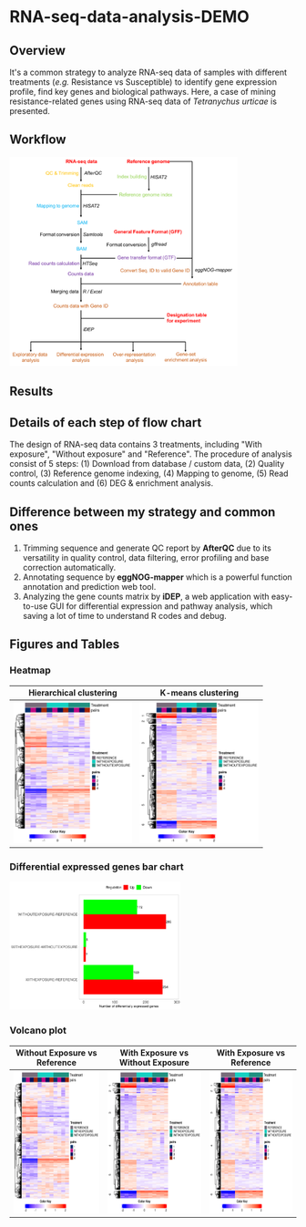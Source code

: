 # RNA-seq-data-analysis-DEMO
## Overview
It's a common strategy to analyze RNA-seq data of samples with different treatments (_e.g._ Resistance vs Susceptible) to identify gene expression profile, find key genes and biological pathways. Here, a case of mining resistance-related genes using RNA-seq data of _Tetranychus urticae_ is presented. 

## Workflow
<img src="https://github.com/TK-CamBaz/RNA-seq-data-analysis-DEMO/blob/main/FigureTable/flowchart.png" width="400">

## Results



## Details of each step of flow chart
The design of RNA-seq data contains 3 treatments, including "With exposure", "Without exposure" and "Reference". The procedure of analysis consist of 5 steps: (1) Download from database / custom data, (2) Quality control, (3) Reference genome indexing, (4) Mapping to genome, (5) Read counts calculation and (6) DEG & enrichment analysis.

## Difference between my strategy and common ones
1. Trimming sequence and generate QC report by **AfterQC** due to its versatility in quality control,
 data filtering, error profiling and base correction automatically. 
2. Annotating sequence by **eggNOG-mapper** which is a powerful function annotation and prediction web tool. 
3. Analyzing the gene counts matrix by **iDEP**, a web application with easy-to-use GUI for differential expression and pathway analysis, which saving a lot of time to understand R codes and debug.

## Figures and Tables
### Heatmap
Hierarchical clustering    |  K-means clustering
:-------------------------:|:-------------------------:
<img src="https://github.com/TK-CamBaz/RNA-seq-data-analysis-DEMO/blob/main/FigureTable/heatmap_H.png"  height=250>|<img src="https://github.com/TK-CamBaz/RNA-seq-data-analysis-DEMO/blob/main/FigureTable/heatmap_K.png" height=250>

### Differential expressed genes bar chart
<img src="https://github.com/TK-CamBaz/RNA-seq-data-analysis-DEMO/blob/main/FigureTable/sig_gene_stats.png"  width=300>

### Volcano plot
Without Exposure vs Reference   |  With Exposure vs Without Exposure   |  With Exposure vs Reference 
:-------------------------:|:-------------------------:|:-------------------------:
<img src="https://github.com/TK-CamBaz/RNA-seq-data-analysis-DEMO/blob/main/FigureTable/heatmap_H.png"  height=250>|<img src="https://github.com/TK-CamBaz/RNA-seq-data-analysis-DEMO/blob/main/FigureTable/heatmap_K.png" height=250>|<img src="https://github.com/TK-CamBaz/RNA-seq-data-analysis-DEMO/blob/main/FigureTable/heatmap_K.png" height=250>

